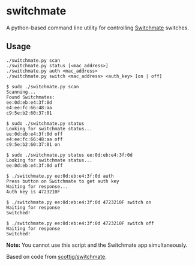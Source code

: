 # switchmate
A python-based command line utility for controlling
[Switchmate](https://github.com/scottjg/switchmate) switches.

## Usage

	./switchmate.py scan
	./switchmate.py status [<mac_address>]
	./switchmate.py auth <mac_address>
	./switchmate.py switch <mac_address> <auth_key> [on | off]

	$ sudo ./switchmate.py scan
	Scanning...
	Found Switchmates:
	ee:0d:eb:e4:3f:0d
	e4:ee:fc:66:48:aa
	c9:5e:b2:60:37:01

	$ sudo ./switchmate.py status
	Looking for switchmate status...
	ee:0d:eb:e4:3f:0d off
	e4:ee:fc:66:48:aa off
	c9:5e:b2:60:37:01 on

	$ sudo ./switchmate.py status ee:0d:eb:e4:3f:0d
	Looking for switchmate status...
	ee:0d:eb:e4:3f:0d off

	$ ./switchmate.py ee:0d:eb:e4:3f:0d auth
	Press button on Switchmate to get auth key
	Waiting for response...
	Auth key is 4723210F

	$ ./switchmate.py ee:0d:eb:e4:3f:0d 4723210F switch on
	Waiting for response
	Switched!

	$ ./switchmate.py ee:0d:eb:e4:3f:0d 4723210F switch off
	Waiting for response
	Switched!

**Note:** You cannot use this script and the Switchmate app simultaneously.

Based on code from [scottjg/switchmate](https://github.com/scottjg/switchmate).
